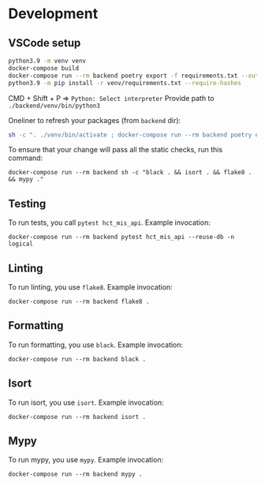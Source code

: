 # Development

## VSCode setup

```sh
python3.9 -m venv venv
docker-compose build
docker-compose run --rm backend poetry export -f requirements.txt --output venv/requirements.txt
python3.9 -m pip install -r venv/requirements.txt --require-hashes
```

CMD + Shift + P => `Python: Select interpreter`
Provide path to `./backend/venv/bin/python3`

Oneliner to refresh your packages (from `backend` dir):

```sh
sh -c ". ./venv/bin/activate ; docker-compose run --rm backend poetry export -f requirements.txt --output venv/requirements.txt ; python3.9 -m pip install -r venv/requirements.txt --require-hashes"
```

To ensure that your change will pass all the static checks, run this command:

```shell
docker-compose run --rm backend sh -c "black . && isort . && flake8 . && mypy ."
```

## Testing

To run tests, you call `pytest hct_mis_api`. Example invocation:

```shell
docker-compose run --rm backend pytest hct_mis_api --reuse-db -n logical
```

## Linting

To run linting, you use `flake8`. Example invocation:

```shell
docker-compose run --rm backend flake8 .
```

## Formatting

To run formatting, you use `black`. Example invocation:

```shell
docker-compose run --rm backend black .
```

## Isort

To run isort, you use `isort`. Example invocation:

```shell
docker-compose run --rm backend isort .
```

## Mypy

To run mypy, you use `mypy`. Example invocation:

```shell
docker-compose run --rm backend mypy .
```
